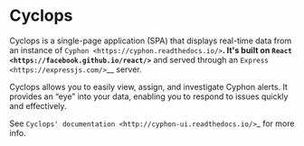# Cyclops

Cyclops is a single-page application (SPA) that displays real-time data
from an instance of `Cyphon <https://cyphon.readthedocs.io/>`__.
It's built on `React <https://facebook.github.io/react/>`__ and served
through an `Express <https://expressjs.com/>`__ server.

Cyclops allows you to easily view, assign, and investigate Cyphon
alerts. It provides an “eye” into your data, enabling you to respond to
issues quickly and effectively.

See `Cyclops' documentation <http://cyphon-ui.readthedocs.io/>`_ for
more info.
